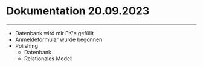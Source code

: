 # Dokumentation 20.09.2023
___
- Datenbank wird mir FK's gefüllt 
- Anmeldeformular wurde begonnen
- Polishing
    - Datenbank
    - Relationales Modell
